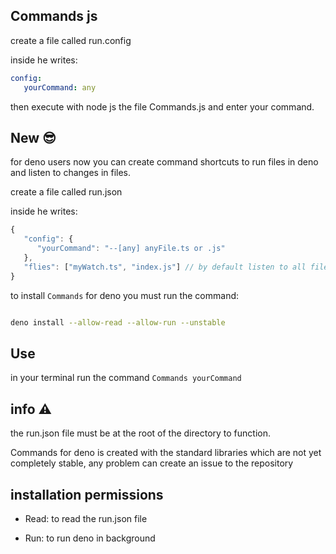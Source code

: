 ## Commands js

create a file called run.config

inside he writes:
```yml
config:
   yourCommand: any
```
then execute with node js the file Commands.js and enter your command.

## New 😎

for deno users now you can create command shortcuts to run files in deno and listen to changes in files.

create a file called run.json

inside he writes:

```javascript
{
   "config": {
      "yourCommand": "--[any] anyFile.ts or .js"
   },
   "flies": ["myWatch.ts", "index.js"] // by default listen to all files
}

```

to install `Commands` for deno you must run the command:

```bash

deno install --allow-read --allow-run --unstable

```
## Use

in your terminal run the command `Commands yourCommand`

## info ⚠

the run.json file must be at the root of the directory to function.

Commands for deno is created with the standard libraries which are not yet completely stable, any problem can create an issue to the repository


## installation permissions

- Read: to read the run.json file

- Run: to run deno in background